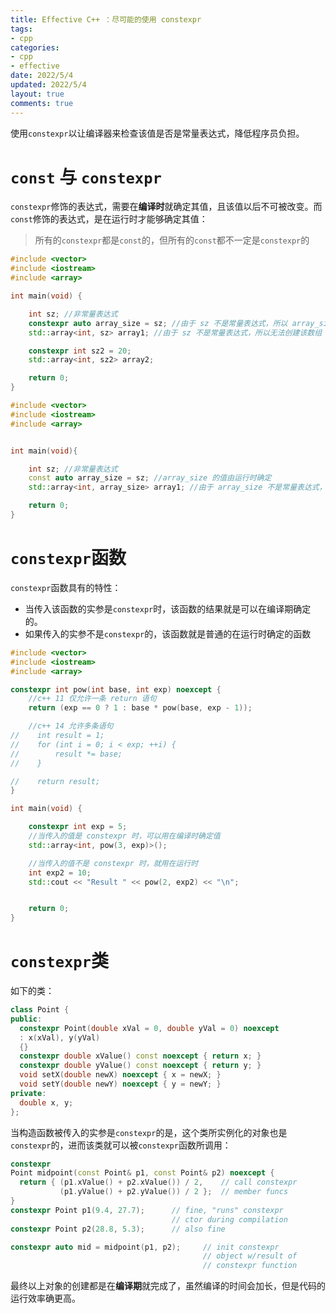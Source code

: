 ```yaml
---
title: Effective C++ ：尽可能的使用 constexpr
tags: 
- cpp
categories:
- cpp
- effective
date: 2022/5/4
updated: 2022/5/4
layout: true
comments: true
---
```


使用`constexpr`以让编译器来检查该值是否是常量表达式，降低程序员负担。

<!--more-->

# `const` 与 `constexpr`

`constexpr`修饰的表达式，需要在**编译时**就确定其值，且该值以后不可被改变。而`const`修饰的表达式，是在运行时才能够确定其值：

> 所有的`constexpr`都是`const`的，但所有的`const`都不一定是`constexpr`的

```cpp
#include <vector>
#include <iostream>
#include <array>

int main(void) {

    int sz; //非常量表达式
    constexpr auto array_size = sz; //由于 sz 不是常量表达式，所以 array_size 无法编译通过
    std::array<int, sz> array1; //由于 sz 不是常量表达式，所以无法创建该数组

    constexpr int sz2 = 20;
    std::array<int, sz2> array2;

    return 0;
}
```

```cpp
#include <vector>
#include <iostream>
#include <array>


int main(void){

    int sz; //非常量表达式
    const auto array_size = sz; //array_size 的值由运行时确定
    std::array<int, array_size> array1; //由于 array_size 不是常量表达式，所以无法创建该数组

    return 0;
}
```

# `constexpr`函数

`constexpr`函数具有的特性：

- 当传入该函数的实参是`constexpr`时，该函数的结果就是可以在编译期确定的。
- 如果传入的实参不是`constexpr`的，该函数就是普通的在运行时确定的函数

```cpp
#include <vector>
#include <iostream>
#include <array>

constexpr int pow(int base, int exp) noexcept {
    //c++ 11 仅允许一条 return 语句
    return (exp == 0 ? 1 : base * pow(base, exp - 1));

    //c++ 14 允许多条语句
//    int result = 1;
//    for (int i = 0; i < exp; ++i) {
//        result *= base;
//    }

//    return result;
}

int main(void) {

    constexpr int exp = 5;
    //当传入的值是 constexpr 时，可以用在编译时确定值
    std::array<int, pow(3, exp)>();

    //当传入的值不是 constexpr 时，就用在运行时
    int exp2 = 10;
    std::cout << "Result " << pow(2, exp2) << "\n";


    return 0;
}
```

# `constexpr`类

如下的类：

```cpp
class Point {
public:
  constexpr Point(double xVal = 0, double yVal = 0) noexcept
  : x(xVal), y(yVal)
  {}
  constexpr double xValue() const noexcept { return x; }
  constexpr double yValue() const noexcept { return y; }
  void setX(double newX) noexcept { x = newX; }
  void setY(double newY) noexcept { y = newY; }
private:
  double x, y;
};
```

当构造函数被传入的实参是`constexpr`的是，这个类所实例化的对象也是`constexpr`的，进而该类就可以被`constexpr`函数所调用：

```cpp
constexpr    
Point midpoint(const Point& p1, const Point& p2) noexcept {
  return { (p1.xValue() + p2.xValue()) / 2,    // call constexpr
           (p1.yValue() + p2.yValue()) / 2 };  // member funcs
}
constexpr Point p1(9.4, 27.7);      // fine, "runs" constexpr
                                    // ctor during compilation
constexpr Point p2(28.8, 5.3);      // also fine

constexpr auto mid = midpoint(p1, p2);     // init constexpr
                                           // object w/result of
                                           // constexpr function
```

最终以上对象的创建都是在**编译期**就完成了，虽然编译的时间会加长，但是代码的运行效率确更高。